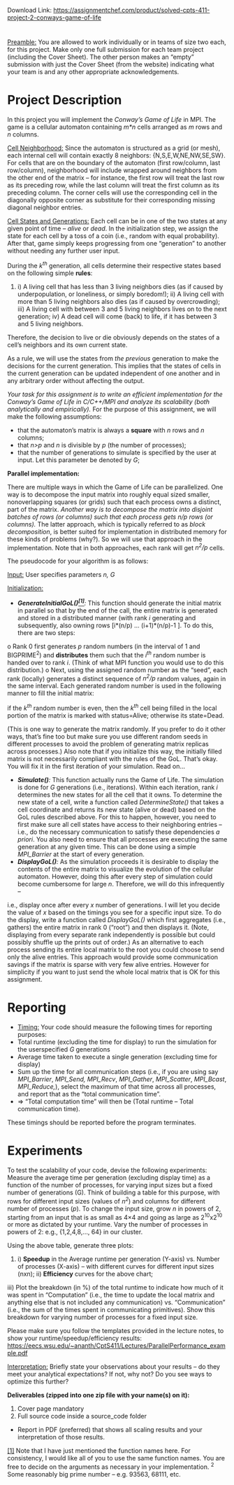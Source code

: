 Download Link: https://assignmentchef.com/product/solved-cpts-411-project-2-conways-game-of-life
<br>
<h1></h1>

<u>Preamble:</u> You are allowed to work individually or in teams of size two each, for this project. Make only one full submission for each team project (including the Cover Sheet). The other person makes an “empty” submission with just the Cover Sheet (from the website) indicating what your team is and any other appropriate acknowledgements.

<h1>Project Description</h1>

In this project you will implement the <em>Conway’s Game of Life</em> in MPI. The game is a cellular automaton containing <em>m*n</em> cells arranged as <em>m</em> rows and <em>n</em> columns.

<u>Cell Neighborhood:</u> Since the automaton is structured as a grid (or mesh), each internal cell will contain exactly 8 neighbors: {N,S,E,W,NE,NW,SE,SW}. For cells that are on the boundary of the automaton (first row/column, last row/column), neighborhood will include wrapped around neighbors from the other end of the matrix – for instance, the first row will treat the last row as its preceding row, while the last column will treat the first column as its preceding column. The corner cells will use the corresponding cell in the diagonally opposite corner as substitute for their corresponding missing diagonal neighbor entries.

<u>Cell States and Generations:</u> Each cell can be in one of the two states at any given point of time – <em>alive</em> or <em>dead</em>. In the initialization step, we assign the state for each cell by a toss of a coin (i.e., random with equal probability).  After that, game simply keeps progressing from one “generation” to another without needing any further user input.

During the <em>k<sup>th</sup></em> generation, all cells determine their respective states based on the following simple <strong>rules</strong>:

<ol>

 <li>i) A living cell that has less than 3 living neighbors dies (as if caused by underpopulation, or loneliness, or simply boredom!); ii) A living cell with more than 5 living neighbors also dies (as if caused by overcrowding); iii)   A living cell with between 3 and 5 living neighbors lives on to the next generation; iv)      A dead cell will come (back) to life, if it has between 3 and 5 living neighbors.</li>

</ol>

Therefore, the decision to live or die obviously depends on the states of a cell’s neighbors and its own current state.

As a rule, we will use the states from <em>the</em> <em>previous </em>generation to make the decisions for the current generation. This implies that the states of cells in the current generation can be updated independent of one another and in any arbitrary order without affecting the output.

<em>Your task for this assignment is to write an efficient implementation for the Conway’s Game of Life in C/C++/MPI and analyze its scalability (both analytically and empirically). </em>For the purpose of this assignment, we will make the following assumptions:

<ul>

 <li>that the automaton’s matrix is always a <strong>square</strong> with <em>n</em> rows and <em>n</em> columns;</li>

 <li>that <em>n&gt;p</em> and <em>n</em> is divisible by <em>p</em> (the number of processes);</li>

 <li>that the number of generations to simulate is specified by the user at input. Let this parameter be denoted by <em>G</em>;</li>

</ul>

<strong>Parallel implementation: </strong>

There are multiple ways in which the Game of Life can be parallelized. One way is to decompose the input matrix into roughly equal sized smaller, nonoverlapping squares (or grids) such that each process owns a distinct, part of the matrix. <em>Another way is to decompose the matrix into disjoint batches of rows (or columns) such that each process gets n/p rows (or columns).</em> The latter approach, which is typically referred to as <em>block decomposition</em>, is better suited for implementation in distributed memory for these kinds of problems (why?). So we will use that approach in the implementation.   Note that in both approaches, each rank will get <em>n<sup>2</sup>/p</em> cells.

The pseudocode for your algorithm is as follows:

<u>Input:</u> User specifies parameters <em>n, G </em>

<u>Initialization:</u>

<ul>

 <li><strong><em>GenerateInitialGoL()</em></strong><a href="#_ftn1" name="_ftnref1"><em><sup><strong>[1]</strong></sup></em></a><em>:</em> This function should generate the initial matrix in parallel so that by the end of the call, the entire matrix is generated and stored in a distributed manner (with rank <em>i</em> generating and subsequently, also owning rows [i*(n/p) … (i+1)*(n/p)-1 ]. To do this, there are two steps:</li>

</ul>

o Rank 0 first generates <em>p</em> random numbers (in the interval of 1 and BIGPRIME<sup>2</sup>) and <strong>distributes</strong> them such that the <em>i<sup>th</sup></em> random number is handed over to rank <em>i</em>.  (Think of what MPI function you would use to do this distribution.) o Next, using the assigned random number as the “seed”, each rank (locally) generates a distinct sequence of <em>n<sup>2</sup>/p</em> random values, again in the same interval. Each generated random number is used in the following manner to fill the initial matrix:

if the <em>k<sup>th</sup></em> random number is even, then the <em>k<sup>th</sup></em> cell being filled in the local portion of the matrix is marked with status=Alive;  otherwise its state=Dead.

(This is one way to generate the matrix randomly. If you prefer to do it other ways, that’s fine too but make sure you use different random seeds in different processes to avoid the problem of generating matrix replicas across processes.) Also note that if you initialize this way, the initially filled matrix is not necessarily compliant with the rules of the GoL. That’s okay. You will fix it in the first iteration of your simulation. Read on…

<ul>

 <li><strong><em>Simulate()</em></strong><em>:</em> This function actually runs the Game of Life. The simulation is done for <em>G</em> generations (i.e., iterations). Within each iteration, rank <em>i</em> determines the new states for all the cell that it owns. To determine the new state of a cell, write a function called <em>DetermineState() </em>that takes a cell coordinate and returns its new state (alive or dead) based on the GoL rules described above. For this to happen, however, you need to first make sure all cell states have access to their neighboring entries – i.e., do the necessary communication to satisfy these dependencies <em>a priori</em>. You also need to ensure that all processes are executing the same generation at any given time. This can be done using a simple <em>MPI_Barrier</em> at the start of every generation.</li>

 <li><strong><em>DisplayGoL()</em></strong><em>:</em> As the simulation proceeds it is desirable to display the contents of the entire matrix to visualize the evolution of the cellular automaton. However, doing this after every step of simulation could become cumbersome for large <em>n</em>. Therefore, we will do this infrequently –</li>

</ul>

i.e., display once after every <em>x</em> number of generations. I will let you decide the value of <em>x</em> based on the timings you see for a specific input size. To do the display, write a function called <em>DisplayGoL()</em> which first aggregates (i.e., gathers) the entire matrix in rank 0 (“root”) and then displays it.  (Note, displaying from every separate rank independently is possible but could possibly shuffle up the prints out of order.) As an alternative to each process sending its entire local matrix to the root you could choose to send only the alive entries. This approach would provide some communication savings if the matrix is sparse with very few alive entries. However for simplicity if you want to just send the whole local matrix that is OK for this assignment.

<h1>Reporting</h1>

<ul>

 <li><u>Timing:</u>  Your code should measure the following times for reporting purposes:</li>

 <li>Total runtime (excluding the time for display) to run the simulation for the userspecified <em>G</em> generations</li>

 <li>Average time taken to execute a single generation (excluding time for display)</li>

 <li>Sum up the time for all communication steps (i.e., if you are using say <em>MPI_Barrier</em>, <em>MPI_Send, MPI_Recv</em>, <em>MPI_Gather</em>, <em>MPI_Scatter</em>, <em>MPI_Bcast</em>, <em>MPI_Reduce,</em>), select the maximum of that time across all processes, and report that as the “total communication time”.</li>

 <li>=&gt; “Total computation time” will then be (Total runtime – Total communication time).</li>

</ul>

These timings should be reported before the program terminates.

<h1>Experiments</h1>

To test the scalability of your code, devise the following experiments: Measure the average time per generation (excluding display time) as a function of the number of processes, for varying input sizes but a fixed number of generations (G). Think of building a table for this purpose, with rows for different input sizes (values of <em>n<sup>2</sup></em>) and columns for different number of processes (<em>p</em>). To change the input size, grow <em>n</em> in powers of 2, starting from an input that is as small as 4×4 and going as large as 2<sup>10</sup>x2<sup>10</sup> or more as dictated by your runtime. Vary the number of processes in powers of 2: e.g., {1,2,4,8,…, 64} in our cluster.

Using the above table, generate three plots:

<ol>

 <li>i) <strong>Speedup</strong> in the Average runtime per generation (Y-axis) vs. Number of processes (X-axis) – with different curves for different input sizes (nxn); ii) <strong>Efficiency</strong> curves for the above chart;</li>

</ol>

iii)        Plot the breakdown (in %) of the total runtime to indicate how much of it was spent in “Computation” (i.e., the time to update the local matrix and anything else that is not included any communication) vs.  “Communication” (i.e., the sum of the times spent in communicating primitives). Show this breakdown for varying number of processes for a fixed input size.

Please make sure you follow the templates provided in the lecture notes, to show your runtime/speedup/efficiency results: <a href="https://eecs.wsu.edu/%7Eananth/CptS411/Lectures/ParallelPerformance_example.pdf">https://eecs.wsu.edu/~ananth/CptS411/Lectures/ParallelPerformance_example.pdf</a>




<u>Interpretation:</u>  Briefly state your observations about your results – do they meet your analytical expectations? If not, why not? Do you see ways to optimize this further?

<strong>Deliverables (zipped into one zip file with your name(s) on it): </strong>

<ol>

 <li>Cover page mandatory</li>

 <li>Full source code inside a source_code folder</li>

</ol>

<ul>

 <li>Report in PDF (preferred) that shows all scaling results and your interpretation of those results.</li>

</ul>

<a href="#_ftnref1" name="_ftn1">[1]</a> Note that I have just mentioned the function names here. For consistency, I would like all of you to use the same function names. You are free to decide on the arguments as necessary in your implementation. <sup>2</sup> Some reasonably big prime number – e.g. 93563, 68111, etc.